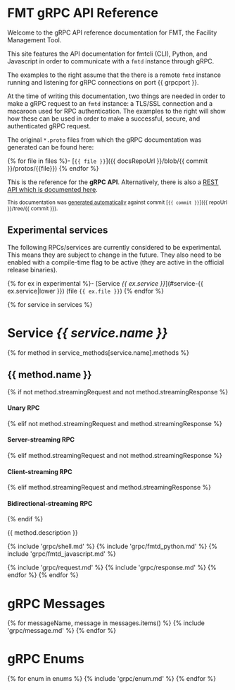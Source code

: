 # FMT gRPC API Reference

Welcome to the gRPC API reference documentation for FMT, the Facility Management Tool.

This site features the API documentation for fmtcli (CLI), Python,
and Javascript in order to communicate with a `fmtd` instance through gRPC.

The examples to the right assume that the there is a remote `fmtd` instance
running and listening for gRPC connections on port {{ grpcport }}.

At the time of writing this documentation, two things are needed in order to
make a gRPC request to an `fmtd` instance: a TLS/SSL connection and a macaroon
used for RPC authentication. The examples to the right will show how these can
be used in order to make a successful, secure, and authenticated gRPC request.

The original `*.proto` files from which the gRPC documentation was generated
can be found here:

{% for file in files %}- [`{{ file }}`]({{ docsRepoUrl }}/blob/{{ commit }}/protos/{{file}})
{% endfor %}


This is the reference for the **gRPC API**. Alternatively, there is also a [REST
API which is documented here](#fmt-rest-api-reference).

<small>This documentation was
[generated automatically](https://github.com/SSSOC-CAN/fmt-api) against commit
[`{{ commit }}`]({{ repoUrl }}/tree/{{ commit }}).</small>

## Experimental services

The following RPCs/services are currently considered to be experimental. This means
they are subject to change in the future. They also need to be enabled with a
compile-time flag to be active (they are active in the official release binaries).

{% for ex in experimental %}- [Service _{{ ex.service }}_](#service-{{ ex.service|lower }}) (file `{{ ex.file }}`)
{% endfor %} 

{% for service in services %}
# Service _{{ service.name }}_

{% for method in service_methods[service.name].methods %}
## {{ method.name }}

{% if not method.streamingRequest and not method.streamingResponse %}
#### Unary RPC
{% elif not method.streamingRequest and method.streamingResponse %}
#### Server-streaming RPC
{% elif method.streamingRequest and not method.streamingResponse %}
#### Client-streaming RPC
{% elif method.streamingRequest and method.streamingResponse %}
#### Bidirectional-streaming RPC
{% endif %}

{{ method.description }}

{% include 'grpc/shell.md' %}
{% include 'grpc/fmtd_python.md' %}
{% include 'grpc/fmtd_javascript.md' %}

{% include 'grpc/request.md' %}
{% include 'grpc/response.md' %}
{% endfor %}
{% endfor %}

# gRPC Messages
{% for messageName, message in messages.items() %}
{% include 'grpc/message.md' %}
{% endfor %}

# gRPC Enums
{% for enum in enums %}
{% include 'grpc/enum.md' %}
{% endfor %}
